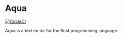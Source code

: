 # Aqua

[![CircleCI](https://circleci.com/gh/FelipeRosa/aqua.svg?style=shield)](https://circleci.com/gh/FelipeRosa/aqua)

Aqua is a text editor for the Rust programming language.
